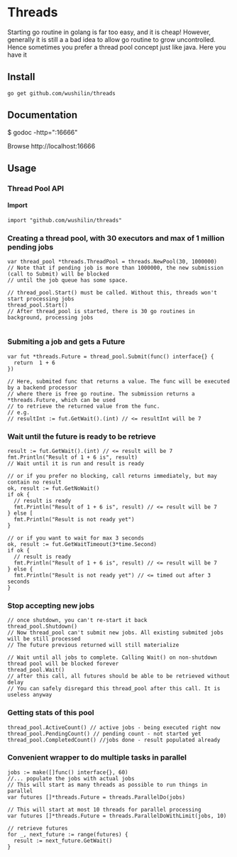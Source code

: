 # Threads

Starting go routine in golang is far too easy, and it is cheap! However, generally it is still a a bad
idea to allow go routine to grow uncontrolled. Hence sometimes you prefer a thread pool concept just like
java. Here you have it

## Install
```
go get github.com/wushilin/threads
```

## Documentation
$ godoc -http=":16666"

Browse http://localhost:16666

## Usage

### Thread Pool API

#### Import

```
import "github.com/wushilin/threads"
```

### Creating a thread pool, with 30 executors and max of 1 million pending jobs
```
var thread_pool *threads.ThreadPool = threads.NewPool(30, 1000000)
// Note that if pending job is more than 1000000, the new submission (call to Submit) will be blocked
// until the job queue has some space.

// thread_pool.Start() must be called. Without this, threads won't start processing jobs
thread_pool.Start()
// After thread_pool is started, there is 30 go routines in background, processing jobs


``` 

### Submiting a job and gets a Future
```
var fut *threads.Future = thread_pool.Submit(func() interface{} {
  return  1 + 6
})

// Here, submited func that returns a value. The func will be executed by a backend processor
// where there is free go routine. The submission returns a *threads.Future, which can be used
// to retrieve the returned value from the func. 
// e.g. 
// resultInt := fut.GetWait().(int) // <= resultInt will be 7
```

### Wait until the future is ready to be retrieve
```
result := fut.GetWait().(int) // <= result will be 7
fmt.Println("Result of 1 + 6 is", result)
// Wait until it is run and result is ready

// or if you prefer no blocking, call returns immediately, but may contain no result
ok, result := fut.GetNoWait()
if ok {
  // result is ready
  fmt.Println("Result of 1 + 6 is", result) // <= result will be 7
} else [
  fmt.Println("Result is not ready yet")
}

// or if you want to wait for max 3 seconds
ok, result := fut.GetWaitTimeout(3*time.Second)
if ok {
  // result is ready
  fmt.Println("Result of 1 + 6 is", result) // <= result will be 7
} else {
  fmt.Println("Result is not ready yet") // <= timed out after 3 seconds
}
```
### Stop accepting new jobs
```
// once shutdown, you can't re-start it back
thread_pool.Shutdown()
// Now thread_pool can't submit new jobs. All existing submited jobs will be still processed
// The future previous returned will still materialize

// Wait until all jobs to complete. Calling Wait() on non-shutdown thread pool will be blocked forever
thread_pool.Wait() 
// after this call, all futures should be able to be retrieved without delay
// You can safely disregard this thread_pool after this call. It is useless anyway
```

### Getting stats of this pool
```
thread_pool.ActiveCount() // active jobs - being executed right now
thread_pool.PendingCount() // pending count - not started yet
thread_pool.CompletedCount() //jobs done - result populated already
```

### Convenient wrapper to do multiple tasks in parallel
```
jobs := make([]func() interface{}, 60)
//... populate the jobs with actual jobs
// This will start as many threads as possible to run things in parallel
var futures []*threads.Future = threads.ParallelDo(jobs)

// This will start at most 10 threads for parallel processing
var futures []*threads.Future = threads.ParallelDoWithLimit(jobs, 10)

// retrieve futures
for _, next_future := range(futures) {
  result := next_future.GetWait()
}

```



